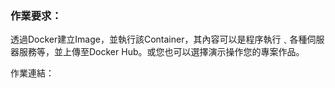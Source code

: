 ### 作業要求：
透過Docker建立Image，並執行該Container，其內容可以是程序執行﹑各種伺服器服務等，並上傳至Docker Hub。或您也可以選擇演示操作您的專案作品。

作業連結：
